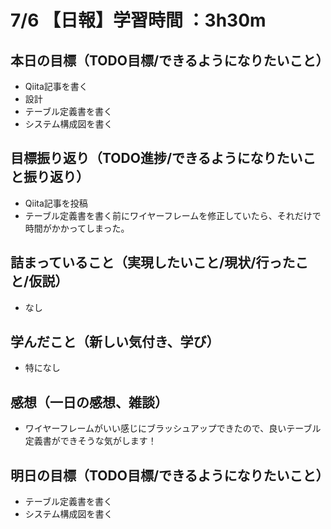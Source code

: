# 7/6 【日報】学習時間 ：3h30m
## 本日の目標（TODO目標/できるようになりたいこと）
- Qiita記事を書く
- 設計
 - テーブル定義書を書く
 - システム構成図を書く
## 目標振り返り（TODO進捗/できるようになりたいこと振り返り）
- Qiita記事を投稿
- テーブル定義書を書く前にワイヤーフレームを修正していたら、それだけで時間がかかってしまった。
## 詰まっていること（実現したいこと/現状/行ったこと/仮説）
- なし
## 学んだこと（新しい気付き、学び）
- 特になし
## 感想（一日の感想、雑談）
- ワイヤーフレームがいい感じにブラッシュアップできたので、良いテーブル定義書ができそうな気がします！
## 明日の目標（TODO目標/できるようになりたいこと）
- テーブル定義書を書く
- システム構成図を書く
